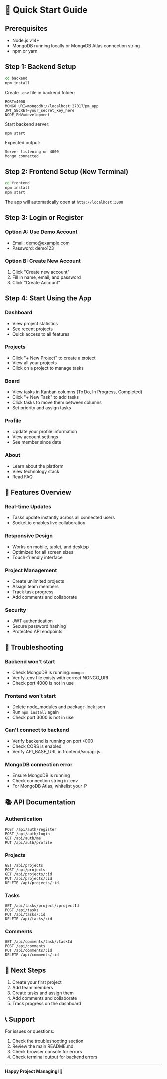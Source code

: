 # 🚀 Quick Start Guide

## Prerequisites
- Node.js v14+
- MongoDB running locally or MongoDB Atlas connection string
- npm or yarn

## Step 1: Backend Setup

```bash
cd backend
npm install
```

Create `.env` file in backend folder:
```
PORT=4000
MONGO_URI=mongodb://localhost:27017/pm_app
JWT_SECRET=your_secret_key_here
NODE_ENV=development
```

Start backend server:
```bash
npm start
```

Expected output:
```
Server listening on 4000
Mongo connected
```

## Step 2: Frontend Setup (New Terminal)

```bash
cd frontend
npm install
npm start
```

The app will automatically open at `http://localhost:3000`

## Step 3: Login or Register

### Option A: Use Demo Account
- Email: demo@example.com
- Password: demo123

### Option B: Create New Account
1. Click "Create new account"
2. Fill in name, email, and password
3. Click "Create Account"

## Step 4: Start Using the App

### Dashboard
- View project statistics
- See recent projects
- Quick access to all features

### Projects
- Click "+ New Project" to create a project
- View all your projects
- Click on a project to manage tasks

### Board
- View tasks in Kanban columns (To Do, In Progress, Completed)
- Click "+ New Task" to add tasks
- Click tasks to move them between columns
- Set priority and assign tasks

### Profile
- Update your profile information
- View account settings
- See member since date

### About
- Learn about the platform
- View technology stack
- Read FAQ

## 🎨 Features Overview

### Real-time Updates
- Tasks update instantly across all connected users
- Socket.io enables live collaboration

### Responsive Design
- Works on mobile, tablet, and desktop
- Optimized for all screen sizes
- Touch-friendly interface

### Project Management
- Create unlimited projects
- Assign team members
- Track task progress
- Add comments and collaborate

### Security
- JWT authentication
- Secure password hashing
- Protected API endpoints

## 🔧 Troubleshooting

### Backend won't start
- Check MongoDB is running: `mongod`
- Verify .env file exists with correct MONGO_URI
- Check port 4000 is not in use

### Frontend won't start
- Delete node_modules and package-lock.json
- Run `npm install` again
- Check port 3000 is not in use

### Can't connect to backend
- Verify backend is running on port 4000
- Check CORS is enabled
- Verify API_BASE_URL in frontend/src/api.js

### MongoDB connection error
- Ensure MongoDB is running
- Check connection string in .env
- For MongoDB Atlas, whitelist your IP

## 📚 API Documentation

### Authentication
```
POST /api/auth/register
POST /api/auth/login
GET /api/auth/me
PUT /api/auth/profile
```

### Projects
```
GET /api/projects
POST /api/projects
GET /api/projects/:id
PUT /api/projects/:id
DELETE /api/projects/:id
```

### Tasks
```
GET /api/tasks/project/:projectId
POST /api/tasks
PUT /api/tasks/:id
DELETE /api/tasks/:id
```

### Comments
```
GET /api/comments/task/:taskId
POST /api/comments
PUT /api/comments/:id
DELETE /api/comments/:id
```

## 🎯 Next Steps

1. Create your first project
2. Add team members
3. Create tasks and assign them
4. Add comments and collaborate
5. Track progress on the dashboard

## 📞 Support

For issues or questions:
1. Check the troubleshooting section
2. Review the main README.md
3. Check browser console for errors
4. Check terminal output for backend errors

---

**Happy Project Managing! 🎉**

